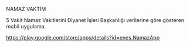 NAMAZ VAKTİM

5 Vakit Namaz Vakitlerini Diyanet İşleri Başkanlığı verilerine göre gösteren mobil uygulama.

https://play.google.com/store/apps/details?id=enes.NamazApp
